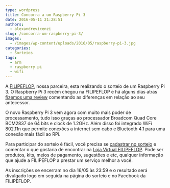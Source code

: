 ```yaml
---
type: wordpress
title: Concorra a um Raspberry Pi 3
date: 2016-05-11 21:28:51
authors:
  - alexandrevicenzi
slug: /concorra-um-raspberry-pi-3/
images:
  - /images/wp-content/uploads/2016/05/raspberry-pi-3.jpg
categories:
  - Sorteios
tags:
  - arm
  - raspberry pi
  - wifi
---
```


A <a href="http://www.filipeflop.com/?utm_source=Blog&amp;utm_medium=Banner&amp;utm_campaign=ButecoOpenSource" target="_blank">FILIPEFLOP</a>, nossa parceira, esta realizando o sorteio de um Raspberry Pi 3. O Raspberry Pi 3 recém chegou na FILIPEFLOP e há alguns dias atras <a href="/review-raspberry-pi-3" target="_blank">fizemos uma review</a> comentando as diferenças em relação ao seu antecessor.

O novo Raspberry Pi 3 vem agora com muito mais poder de processamento, tudo isso graças ao processador Broadcom Quad Core BCM2837 de 64 bits e clock de 1.2GHz. Além disso foi integrado WiFi 802.11n que permite conexões a internet sem cabo e Bluetooth 4.1 para uma conexão mais fácil ao RPi.
<!--more-->
Para participar do sorteio é fácil, você precisa se <a href="http://blog.filipeflop.com/embarcados/sorteio-novo-raspberry-pi-3.html/?utm_source=Blog&amp;utm_medium=Banner&amp;utm_campaign=ButecoOpenSource" target="_blank">cadastrar no sorteio</a> e comentar o que gostaria de encontrar na <a href="http://www.filipeflop.com/?utm_source=Blog&amp;utm_medium=Banner&amp;utm_campaign=ButecoOpenSource" target="_blank">Loja Virtual FILIPEFLOP</a>. Pode ser produtos, kits, meios de pagamento, sugestões e etc, qualquer informação que ajude a FILIPEFLOP a prestar um serviço melhor a você.

As inscrições se encerram no dia 16/05 às 23:59 e o resultado será divulgado logo em seguida na página do sorteio e no Facebook da FILIPEFLOP.
